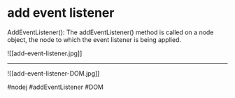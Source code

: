 # add event listener
AddEventListener(): The addEventListener() method is called on a node object, the node to which the event listener is being applied.


![[add-event-listener.jpg]]

***
![[add-event-listener-DOM.jpg]]

#nodej #addEventListener #DOM 